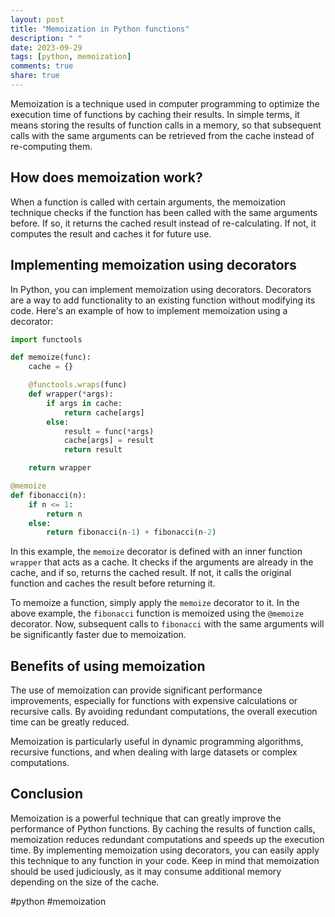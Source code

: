 ```yaml
---
layout: post
title: "Memoization in Python functions"
description: " "
date: 2023-09-29
tags: [python, memoization]
comments: true
share: true
---
```


Memoization is a technique used in computer programming to optimize the execution time of functions by caching their results. In simple terms, it means storing the results of function calls in a memory, so that subsequent calls with the same arguments can be retrieved from the cache instead of re-computing them.

## How does memoization work?

When a function is called with certain arguments, the memoization technique checks if the function has been called with the same arguments before. If so, it returns the cached result instead of re-calculating. If not, it computes the result and caches it for future use.

## Implementing memoization using decorators

In Python, you can implement memoization using decorators. Decorators are a way to add functionality to an existing function without modifying its code. Here's an example of how to implement memoization using a decorator:

```python
import functools

def memoize(func):
    cache = {}

    @functools.wraps(func)
    def wrapper(*args):
        if args in cache:
            return cache[args]
        else:
            result = func(*args)
            cache[args] = result
            return result

    return wrapper

@memoize
def fibonacci(n):
    if n <= 1:
        return n
    else:
        return fibonacci(n-1) + fibonacci(n-2)
```

In this example, the `memoize` decorator is defined with an inner function `wrapper` that acts as a cache. It checks if the arguments are already in the cache, and if so, returns the cached result. If not, it calls the original function and caches the result before returning it.

To memoize a function, simply apply the `memoize` decorator to it. In the above example, the `fibonacci` function is memoized using the `@memoize` decorator. Now, subsequent calls to `fibonacci` with the same arguments will be significantly faster due to memoization.

## Benefits of using memoization

The use of memoization can provide significant performance improvements, especially for functions with expensive calculations or recursive calls. By avoiding redundant computations, the overall execution time can be greatly reduced.

Memoization is particularly useful in dynamic programming algorithms, recursive functions, and when dealing with large datasets or complex computations.

## Conclusion

Memoization is a powerful technique that can greatly improve the performance of Python functions. By caching the results of function calls, memoization reduces redundant computations and speeds up the execution time. By implementing memoization using decorators, you can easily apply this technique to any function in your code. Keep in mind that memoization should be used judiciously, as it may consume additional memory depending on the size of the cache.

#python #memoization